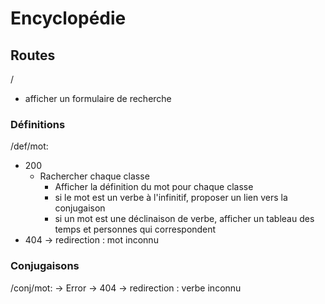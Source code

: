 # Encyclopédie

## Routes

/
- afficher un formulaire de recherche

### Définitions
/def/mot:
- 200
  - Rachercher chaque classe
    - Afficher la définition du mot pour chaque classe
    - si le mot est un verbe à l'infinitif, proposer un lien vers la conjugaison
    - si un mot est une déclinaison de verbe, afficher un tableau des temps et personnes qui correspondent
- 404 -> redirection : mot inconnu

### Conjugaisons
/conj/mot:
-> Error 
-> 404 -> redirection : verbe inconnu